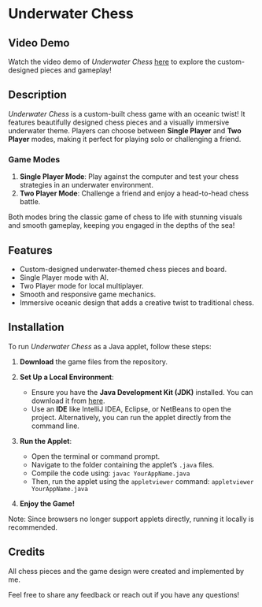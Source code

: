 # Underwater Chess

## Video Demo
Watch the video demo of *Underwater Chess* [here](https://youtu.be/hrl4gl-y1FY) to explore the custom-designed pieces and gameplay!

## Description
*Underwater Chess* is a custom-built chess game with an oceanic twist! It features beautifully designed chess pieces and a visually immersive underwater theme. Players can choose between **Single Player** and **Two Player** modes, making it perfect for playing solo or challenging a friend.

### Game Modes
1. **Single Player Mode**: Play against the computer and test your chess strategies in an underwater environment.
2. **Two Player Mode**: Challenge a friend and enjoy a head-to-head chess battle.

Both modes bring the classic game of chess to life with stunning visuals and smooth gameplay, keeping you engaged in the depths of the sea!

## Features
- Custom-designed underwater-themed chess pieces and board.
- Single Player mode with AI.
- Two Player mode for local multiplayer.
- Smooth and responsive game mechanics.
- Immersive oceanic design that adds a creative twist to traditional chess.

## Installation
To run *Underwater Chess* as a Java applet, follow these steps:

1. **Download** the game files from the repository.

2. **Set Up a Local Environment**:
   - Ensure you have the **Java Development Kit (JDK)** installed. You can download it from [here](https://www.oracle.com/java/technologies/javase-downloads.html).
   - Use an **IDE** like IntelliJ IDEA, Eclipse, or NetBeans to open the project. Alternatively, you can run the applet directly from the command line.

3. **Run the Applet**:
   - Open the terminal or command prompt.
   - Navigate to the folder containing the applet’s `.java` files.
   - Compile the code using: `javac YourAppName.java`
   - Then, run the applet using the `appletviewer` command: `appletviewer YourAppName.java`

4. **Enjoy the Game!**

Note: Since browsers no longer support applets directly, running it locally is recommended.

## Credits
All chess pieces and the game design were created and implemented by me. 

Feel free to share any feedback or reach out if you have any questions!
